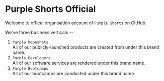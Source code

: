 # Purple Shorts Official

Welcome to offical organisation account of `Purple Shorts` on GitHub.

We've three business verticals --

1. `Purple Moonshots` <br> All of our publicly-launched products are created from under this brand name.
2. `Purple Developers` <br> All of our software services are rendered under this brand name.
3. `Purple Bootcamps` <br> All of our bootcamps are conducted under this brand name.
